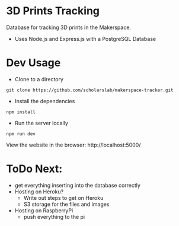 # 3D Prints Tracking

Database for tracking 3D prints in the Makerspace.

- Uses Node.js and Express.js with a PostgreSQL Database

# Dev Usage

- Clone to a directory
```
git clone https://github.com/scholarslab/makerspace-tracker.git
```

- Install the dependencies
```
npm install
```

- Run the server locally
```
npm run dev
```

View the website in the browser: http://localhost:5000/

# ToDo Next:
- get everything inserting into the database correctly
- Hosting on Heroku?
  - Write out steps to get on Heroku
  - S3 storage for the files and images
- Hosting on RaspberryPi
  - push everything to the pi
